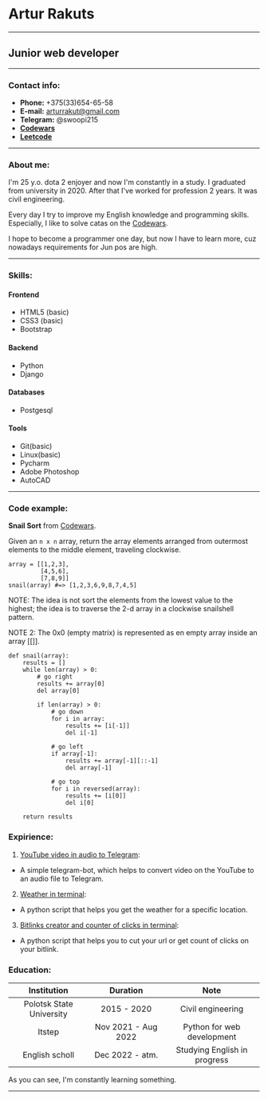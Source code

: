 # Artur Rakuts
***
## Junior web developer
***
### Contact info:
* **Phone:** +375(33)654-65-58
* **E-mail:** arturrakut@gmail.com
* **Telegram:** @swoopi215
* **[Codewars](https://www.codewars.com/users/swoopi215)**
* **[Leetcode](https://leetcode.com/swoopi215/)**
---
### About me:
I'm 25 y.o. dota 2 enjoyer and now I'm constantly in a study. 
I graduated from university in 2020. After that I've worked for profession 2 years. It was civil engineering. 

Every day I try to improve my English knowledge and programming skills. 
Especially, I like to solve catas on the [Codewars](https://www.codewars.com/users/swoopi215).

I hope to become a programmer one day, but now I have to learn more, cuz nowadays requirements for Jun pos are high.

---
### Skills:
#### Frontend
* HTML5 (basic)
* CSS3 (basic)
* Bootstrap
#### Backend
* Python
* Django
#### Databases
* Postgesql
#### Tools
* Git(basic)
* Linux(basic)
* Pycharm
* Adobe Photoshop
* AutoCAD
---
### Code example:

**Snail Sort** from [Codewars](https://www.codewars.com/kata/521c2db8ddc89b9b7a0000c1).

Given an ```n x n``` array, return the array elements arranged from outermost elements to the middle element, traveling clockwise.
```
array = [[1,2,3],
         [4,5,6],
         [7,8,9]]
snail(array) #=> [1,2,3,6,9,8,7,4,5]
```
NOTE: The idea is not sort the elements from the lowest value to the highest; the idea is to traverse the 2-d array in a clockwise snailshell pattern.

NOTE 2: The 0x0 (empty matrix) is represented as en empty array inside an array [[]].
```
def snail(array):
    results = []
    while len(array) > 0:
        # go right
        results += array[0]
        del array[0]

        if len(array) > 0:
            # go down
            for i in array:
                results += [i[-1]]
                del i[-1]

            # go left
            if array[-1]:
                results += array[-1][::-1]
                del array[-1]

            # go top
            for i in reversed(array):
                results += [i[0]]
                del i[0]

    return results
```

### Expirience:
1. [YouTube video in audio to Telegram](https://github.com/arakut/ytb_audio_convert):
* A simple telegram-bot, which helps to convert video on the YouTube to an audio file to Telegram.
2. [Weather in terminal](https://github.com/arakut/swoopi215/tree/main/week_1/task_1):
* A python script that helps you get the weather for a specific location.
3. [Bitlinks creator and counter of clicks in terminal](https://github.com/arakut/swoopi215/tree/main/week_1/task_2):
* A python script that helps you to cut your url or get count of clicks on your bitlink.
### Education:
Institution|      Duration       |Note
:---:|:-------------------:|:---:
Polotsk State University|     2015 - 2020     |Civil engineering
Itstep | Nov 2021 - Aug 2022 |Python for web development
English scholl|       Dec 2022 - atm. | Studying English in progress
As you can see, I'm constantly learning something.

---
